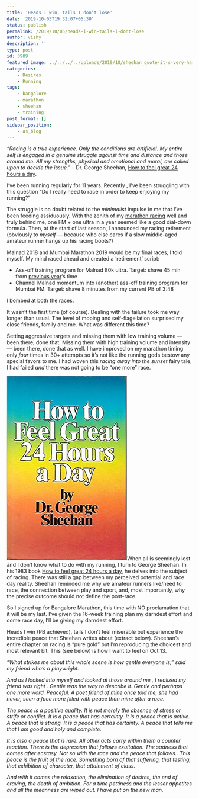 ```yaml
---
title: 'Heads I win, tails I don’t lose'
date: '2019-10-05T19:32:07+05:30'
status: publish
permalink: /2019/10/05/heads-i-win-tails-i-dont-lose
author: vishy
description: ''
type: post
id: 3989
featured_image: ../../../../uploads/2019/10/sheehan_quote-it-s-very-hard-in-the-beginning-to-understand-that-the-whole-idea-is-not-to-beat-the-george-a-sheehan-36-46-73.jpg
categories: 
    - Desires
    - Running
tags:
    - bangalore
    - marathon
    - sheehan
    - training
post_format: []
sidebar_position:
    - as_blog
---
```

*“Racing is a true experience. Only the conditions are artificial. My entire self is engaged in a genuine struggle against time and distance and those around me. All my strengths, physical and emotional and moral, are called upon to decide the issue.”* – Dr. George Sheehan, <span style="text-decoration: underline;">How to feel great 24 hours a day</span>.

I’ve been running regularly for 11 years. Recently , I’ve been struggling with this question “Do I really need to race in order to keep enjoying my running?”

The struggle is no doubt related to the *minimalist* impulse in me that I’ve been feeding assiduously. With the zenith of my [marathon racing](http://www.ulaar.com/2016/08/13/breaking-a-streak-liberating/) well and truly behind me, one FM + one ultra in a year seemed like a good dial-down formula. Then, at the start of last season, I announced my racing retirement (obviously to *myself* — because who else cares if a slow middle-aged amateur runner hangs up his racing boots?)

Malnad 2018 and Mumbai Marathon 2019 would be my final races, I told myself. My mind raced ahead and created a ‘retirement’ script:

- Ass-off training program for Malnad 80k ultra. Target: shave 45 min from [previous year](http://www.ulaar.com/2017/11/26/yin-yank-race/)‘s time
- Channel Malnad momentum into (another) ass-off training program for Mumbai FM. Target: shave 8 minutes from my current PB of 3:48

I bombed at both the races.

It wasn’t the first time (of course). Dealing with the failure took me way longer than usual. The level of moping and self-flagellation surprised my close friends, family and me. What was different this time?

Setting aggressive targets and missing them with low training volume — been there, done that. Missing them with high training volume and intensity — been there, done that as well. I have improved on my marathon timing only *four* times in 30+ attempts so it’s not like the running gods bestow any special favors to me. I had woven this *racing away into the sunset* fairy tale, I had failed *and* there was not going to be “one more” race.

![](../../../../uploads/2019/10/sheehan_24hrs_cover.jpg)When all is seemingly lost and I don’t know what to do with my running, I turn to George Sheehan. In his 1983 book <span style="text-decoration: underline;">How to feel great 24 hours a day</span>, he delves into the subject of racing. There was still a gap between my perceived potential and race day reality. Sheehan reminded me why we amateur runners like/need to race, the connection between play and sport, and, most importantly, why the precise outcome should not define the post-race.

So I signed up for Bangalore Marathon, this time with NO proclamation that it will be my last. I’ve given the 16-week training plan my darndest effort and come race day, I’ll be giving my darndest effort.

Heads I win (PB achieved), tails I don’t feel miserable but experience the incredible peace that Sheehan writes about (extract below). Sheehan’s entire chapter on racing is “pure gold” but I’m reproducing the choicest and most relevant bit. This (see below) is how I want to feel on Oct 13.

*“What strikes me about this whole scene is how gentle everyone is,” said my friend who’s a playwright.*

*And as I looked into myself and looked at those around me , I realized my friend was right . Gentle was the way to describe it. Gentle and perhaps one more word. Peaceful. A poet friend of mine once told me, she had never, seen a face more filled with peace than mine after a race.*

*The peace is a positive quality. It is not merely the absence of stress or strife or conflict. It is a peace that has certainty. It is a peace that is active. A peace that is strong. It is a peace that has certainty. A peace that tells me that I am good and holy and complete.*

*It is also a peace that is rare. All other acts carry within them a counter reaction. There is the depression that follows exultation. The sadness that comes after ecstasy. Not so with the race and the peace that follows.. This peace is the fruit of the race. Something born of that suffering, that testing, that exhibition of character, that attainment of class.*

*And with it comes the relaxation, the elimination of desires, the end of craving, the death of ambition. For a time pettiness and the lesser appetites and all the meanness are wiped out. I have put on the new man.*